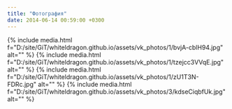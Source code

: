 ```yaml
---
title: "Фотография"
date: 2014-06-14 00:59:00 +0300
---
```



{% include media.html f="D:/site/GiT/whiteldragon.github.io/assets/vk_photos/1/bvjA-cblH94.jpg" alt="" %}
{% include media.html f="D:/site/GiT/whiteldragon.github.io/assets/vk_photos/1/tzejcc3VVqE.jpg" alt="" %}
{% include media.html f="D:/site/GiT/whiteldragon.github.io/assets/vk_photos/1/zU1T3N-FDRc.jpg" alt="" %}
{% include media.html f="D:/site/GiT/whiteldragon.github.io/assets/vk_photos/3/kdseCiqbfUk.jpg" alt="" %}
